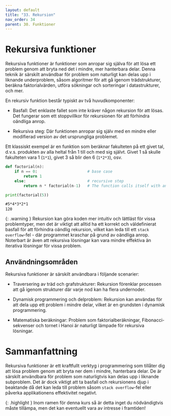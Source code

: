 ```yaml
---
layout: default
title: "33. Rekursion"
nav_order: 34
parent: 30. Funktioner
---
```


# Rekursiva funktioner
Rekursiva funktioner är funktioner som anropar sig själva för att lösa ett problem genom att bryta ned det i mindre, mer hanterbara delar. Denna teknik är särskilt användbar för problem som naturligt kan delas upp i liknande underproblem, såsom algoritmer för att gå igenom trädstrukturer, beräkna faktorialvärden, utföra sökningar och sorteringar i datastrukturer, och mer.

En rekursiv funktion består typiskt av två huvudkomponenter:

* Basfall: Det enklaste fallet som inte kräver någon rekursion för att lösas. Det fungerar som ett stoppvillkor för rekursionen för att förhindra oändliga anrop.

* Rekursiva steg: Där funktionen anropar sig själv med en mindre eller modifierad version av det ursprungliga problemet.

Ett klassiskt exempel är en funktion som beräknar fakulteten på ett givet tal, d.v.s. produkten av alla heltal från 1 till och med sig självt. Givet 1 så skulle fakulteten vara 1 (`1*1`), givet 3 så blir den 6 (`1*2*3`), osv. 
```python
def factorial(n):
    if n == 0:                      # base case
        return 1
    else:                           # recursive step
        return n * factorial(n-1)   # The function calls itself with an updated value

print(factorial(5))                 
```
<div class="code-example" markdown="1">
<pre><code>#5*4*3*2*1
120</code> </pre>
</div>

{: .warning }
Rekursion kan göra koden mer intuitiv och lättläst för vissa problemtyper, men det är viktigt att alltid ha ett korrekt och väldefinierat basfall för att förhindra oändlig rekursion, vilket kan leda till ett `stack overflow`-fel - där programmet kraschar på grund av oändliga anrop. Noterbart är även att rekursiva lösningar kan vara mindre effektiva än iterativa lösningar för vissa problem.

## Användningsområden
Rekursiva funktioner är särskilt användbara i följande scenarier:

* Traversering av träd och grafstrukturer: Rekursion förenklar processen att gå igenom strukturer där varje nod kan ha flera undernoder.

* Dynamisk programmering och delproblem: Rekursion kan användas för att dela upp ett problem i mindre delar, vilket är en grundsten i dynamisk programmering.

* Matematiska beräkningar: Problem som faktorialberäkningar, Fibonacci-sekvenser och tornet i Hanoi är naturligt lämpade för rekursiva lösningar.

# Sammanfattning
Rekursiva funktioner är ett kraftfullt verktyg i programmering som tillåter dig att lösa problem genom att bryta ner dem i mindre, hanterbara delar. De är särskilt användbara för problem som naturligtvis kan delas upp i liknande subproblem. Det är dock viktigt att ta basfall och rekursionens djup i beaktande då det kan leda till problem såsom `stack overflow`-fel eller påverka applikationens effektivitet negativt.

{: .highlight }
Inom ramen för denna kurs så är detta inget du nödvändigtvis måste tillämpa, men det kan eventuellt vara av intresse i framtiden!